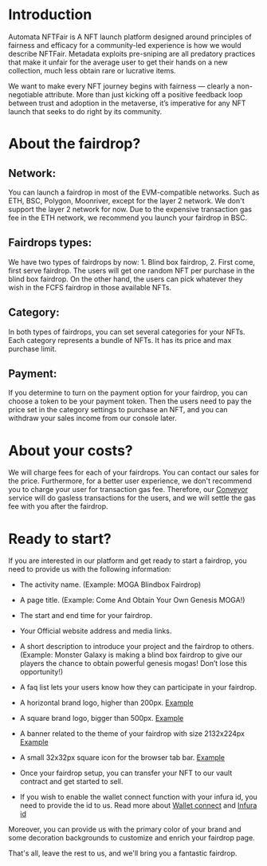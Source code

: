 # Introduction

Automata NFTFair is A NFT launch platform designed around principles of fairness and efficacy for a community-led experience is how we would describe NFTFair. Metadata exploits pre-sniping are all predatory practices that make it unfair for the average user to get their hands on a new collection, much less obtain rare or lucrative items.

We want to make every NFT journey begins with fairness — clearly a non-negotiable attribute. More than just kicking off a positive feedback loop between trust and adoption in the metaverse, it’s imperative for any NFT launch that seeks to do right by its community.

# About the fairdrop?

## Network:

You can launch a fairdrop in most of the EVM-compatible networks. Such as ETH, BSC, Polygon, Moonriver, except for the layer 2 network. We don't support the layer 2 network for now. Due to the expensive transaction gas fee in the ETH network, we recommend you launch your fairdrop in BSC.

## Fairdrops types:

We have two types of fairdrops by now: 1. Blind box fairdrop, 2. First come, first serve fairdrop. The users will get one random NFT per purchase in the blind box fairdrop. On the other hand, the users can pick whatever they wish in the FCFS fairdrop in those available NFTs.

## Category:

In both types of fairdrops, you can set several categories for your NFTs. Each category represents a bundle of NFTs. It has its price and max purchase limit.

## Payment:

If you determine to turn on the payment option for your fairdrop, you can choose a token to be your payment token. Then the users need to pay the price set in the category settings to purchase an NFT, and you can withdraw your sales income from our console later.

# About your costs?

We will charge fees for each of your fairdrops. You can contact our sales for the price. Furthermore, for a better user experience, we don't recommend you to charge your user for transaction gas fee. Therefore, our [Conveyor](https://www.ata.network/conveyor) service will do gasless transactions for the users, and we will settle the gas fee with you after the fairdrop.

# Ready to start?

If you are interested in our platform and get ready to start a fairdrop, you need to provide us with the following information:

- The activity name. (Example: MOGA Blindbox Fairdrop)

- A page title. (Example: Come And Obtain Your Own Genesis MOGA!)

- The start and end time for your fairdrop.

- Your Official website address and media links.

- A short description to introduce your project and the fairdrop to others. (Example: Monster Galaxy is making a blind box fairdrop to give our players the chance to obtain powerful genesis mogas! Don’t lose this opportunity!)

- A faq list lets your users know how they can participate in your fairdrop.

- A horizontal brand logo, higher than 200px. [Example](https://ipfs.io/ipfs/bafybeihapvgs3ifvv5ts3soxpkez37yo6dln6smlza3smpjjj7dktk7fta/supercar-logo.png)

- A square brand logo, bigger than 500px. [Example](https://ipfs.io/ipfs/bafybeie5adkgmljzx7qzeulnwnq3laqsne4w5myic6c75kk2sqviqdjtua/supercar-icon.png)

- A banner related to the theme of your fairdrop with size 2132x224px [Example](https://ipfs.io/ipfs/bafybeicywiylhs2w6jfofgzhaw3gfnl2pen2u4wgsrmxuu7crlx46uilbe/supercar-banner.jpeg)

- A small 32x32px square icon for the browser tab bar. [Example](https://static.wixstatic.com/media/0653dd_303a21ade8b64ed5bca9f2755b2cb4a5~mv2.png/v1/fill/w_32%2Ch_32%2Clg_1%2Cusm_0.66_1.00_0.01/0653dd_303a21ade8b64ed5bca9f2755b2cb4a5~mv2.png)

- Once your fairdrop setup, you can transfer your NFT to our vault contract and get started to sell.

- If you wish to enable the wallet connect function with your infura id, you need to provide the id to us. Read more about [Wallet connect](https://walletconnect.com/) and [Infura id](https://infura.io/)

Moreover, you can provide us with the primary color of your brand and some decoration backgrounds to customize and enrich your fairdrop page.

That's all, leave the rest to us, and we'll bring you a fantastic fairdrop.
